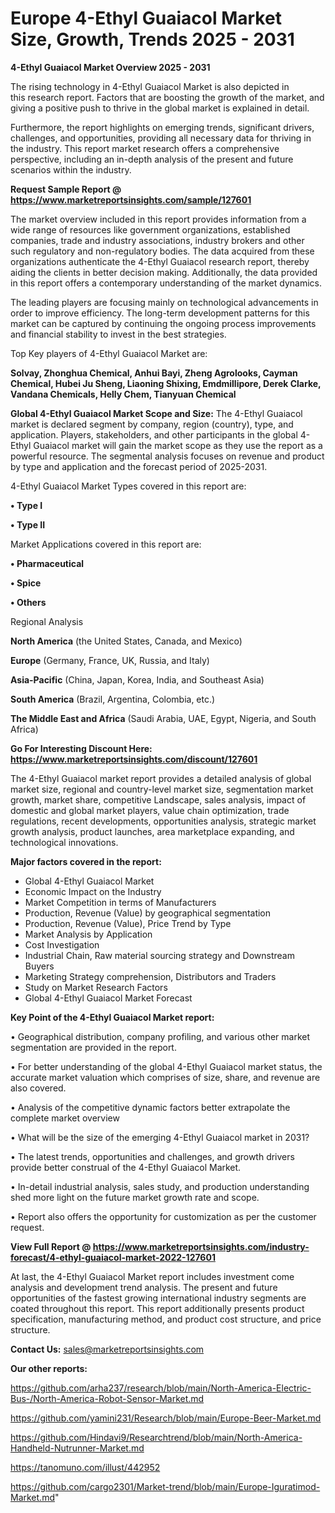  # Europe 4-Ethyl Guaiacol Market Size, Growth, Trends 2025 - 2031

<Strong> 4-Ethyl Guaiacol Market Overview 2025 - 2031</strong>

The rising technology in 4-Ethyl Guaiacol Market is also depicted in this research report. Factors that are boosting the growth of the market, and giving a positive push to thrive in the global market is explained in detail.

Furthermore, the report highlights on emerging trends, significant drivers, challenges, and opportunities, providing all necessary data for thriving in the industry. This report market research offers a comprehensive perspective, including an in-depth analysis of the present and future scenarios within the industry.

<strong>Request Sample Report @ <a href=https://www.marketreportsinsights.com/sample/127601>https://www.marketreportsinsights.com/sample/127601</a></strong>

The market overview included in this report provides information from a wide range of resources like government organizations, established companies, trade and industry associations, industry brokers and other such regulatory and non-regulatory bodies. The data acquired from these organizations authenticate the 4-Ethyl Guaiacol research report, thereby aiding the clients in better decision making. Additionally, the data provided in this report offers a contemporary understanding of the market dynamics.

The leading players are focusing mainly on technological advancements in order to improve efficiency. The long-term development patterns for this market can be captured by continuing the ongoing process improvements and financial stability to invest in the best strategies.

Top Key players of 4-Ethyl Guaiacol Market are:

<strong>Solvay, Zhonghua Chemical, Anhui Bayi, Zheng Agrolooks, Cayman Chemical, Hubei Ju Sheng, Liaoning Shixing, Emdmillipore, Derek Clarke, Vandana Chemicals, Helly Chem, Tianyuan Chemical</strong>

<strong><b>Global 4-Ethyl Guaiacol Market Scope and Size:</b></strong>
The 4-Ethyl Guaiacol market is declared segment by company, region (country), type, and application. Players, stakeholders, and other participants in the global 4-Ethyl Guaiacol market will gain the market scope as they use the report as a powerful resource. The segmental analysis focuses on revenue and product by type and application and the forecast period of 2025-2031.

4-Ethyl Guaiacol Market Types covered in this report are:

<strong>• Type I

• Type II</strong>

Market Applications covered in this report are:

<strong>• Pharmaceutical 

• Spice

• Others</strong> 

Regional Analysis

<strong>North America</strong> (the United States, Canada, and Mexico)

<strong>Europe</strong> (Germany, France, UK, Russia, and Italy)

<strong>Asia-Pacific</strong> (China, Japan, Korea, India, and Southeast Asia)

<strong>South America</strong> (Brazil, Argentina, Colombia, etc.)

<strong>The Middle East and Africa</strong> (Saudi Arabia, UAE, Egypt, Nigeria, and South Africa)

<strong>Go For Interesting Discount Here: <a href=https://www.marketreportsinsights.com/discount/127601>https://www.marketreportsinsights.com/discount/127601</a></strong>

The 4-Ethyl Guaiacol market report provides a detailed analysis of global market size, regional and country-level market size, segmentation market growth, market share, competitive Landscape, sales analysis, impact of domestic and global market players, value chain optimization, trade regulations, recent developments, opportunities analysis, strategic market growth analysis, product launches, area marketplace expanding, and technological innovations.

<strong><b>Major factors covered in the report:</b></strong>
<ul>
  <li>Global 4-Ethyl Guaiacol Market </li>
  <li>Economic Impact on the Industry</li>
  <li>Market Competition in terms of Manufacturers</li>
  <li>Production, Revenue (Value) by geographical segmentation</li>
  <li>Production, Revenue (Value), Price Trend by Type</li>
  <li>Market Analysis by Application</li>
  <li>Cost Investigation</li>
  <li>Industrial Chain, Raw material sourcing strategy and Downstream Buyers</li>
  <li>Marketing Strategy comprehension, Distributors and Traders</li>
  <li>Study on Market Research Factors</li>
  <li>Global 4-Ethyl Guaiacol Market Forecast</li>
</ul>

<strong><b>Key Point of the 4-Ethyl Guaiacol Market report:</b></strong>

• Geographical distribution, company profiling, and various other market segmentation are provided in the report.

• For better understanding of the global 4-Ethyl Guaiacol market status, the accurate market valuation which comprises of size, share, and revenue are also covered.

• Analysis of the competitive dynamic factors better extrapolate the complete market overview

• What will be the size of the emerging 4-Ethyl Guaiacol market in 2031?

• The latest trends, opportunities and challenges, and growth drivers provide better construal of the 4-Ethyl Guaiacol Market.

• In-detail industrial analysis, sales study, and production understanding shed more light on the future market growth rate and scope.

• Report also offers the opportunity for customization as per the customer request.

<strong><b>View Full Report @ <a href=https://www.marketreportsinsights.com/industry-forecast/4-ethyl-guaiacol-market-2022-127601>https://www.marketreportsinsights.com/industry-forecast/4-ethyl-guaiacol-market-2022-127601</a></b></strong>


At last, the 4-Ethyl Guaiacol Market report includes investment come analysis and development trend analysis. The present and future opportunities of the fastest growing international industry segments are coated throughout this report. This report additionally presents product specification, manufacturing method, and product cost structure, and price structure.

<strong>Contact Us:</strong>
sales@marketreportsinsights.com

<strong>Our other reports:</strong>

<a href=https://github.com/arha237/research/blob/main/North-America-Electric-Bus-/North-America-Robot-Sensor-Market.md>https://github.com/arha237/research/blob/main/North-America-Electric-Bus-/North-America-Robot-Sensor-Market.md</a>

<a href=https://github.com/yamini231/Research/blob/main/Europe-Beer-Market.md>https://github.com/yamini231/Research/blob/main/Europe-Beer-Market.md</a>

<a href=https://github.com/Hindavi9/Researchtrend/blob/main/North-America-Handheld-Nutrunner-Market.md>https://github.com/Hindavi9/Researchtrend/blob/main/North-America-Handheld-Nutrunner-Market.md</a>

<a href=https://tanomuno.com/illust/442952>https://tanomuno.com/illust/442952</a>

<a href=https://github.com/cargo2301/Market-trend/blob/main/Europe-Iguratimod-Market.md>https://github.com/cargo2301/Market-trend/blob/main/Europe-Iguratimod-Market.md</a>"
